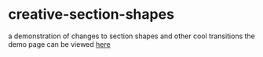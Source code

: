 # creative-section-shapes
a demonstration of changes to section shapes and other cool transitions
the demo page can be viewed [here](https://adamnson.github.io/creative-section-shapes/)
